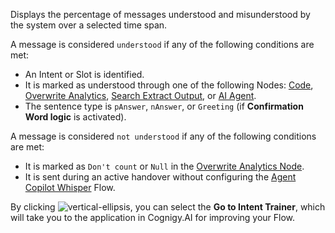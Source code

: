 Displays the percentage of messages understood and misunderstood by the system over a selected time span.

A message is considered `understood` if any of the following conditions are met:

- An Intent or Slot is identified.
- It is marked as understood through one of the following Nodes: [Code](https://docs.cognigy.com/ai/build/node-reference/basic/code/analytics-data/), [Overwrite Analytics](https://docs.cognigy.com/ai/build/node-reference/analytics/overwrite-analytics/), [Search Extract Output](https://docs.cognigy.com/ai/build/node-reference/other-nodes/search-extract-output/), or [AI Agent](https://docs.cognigy.com/ai/build/node-reference/ai/ai-agent/).
- The sentence type is `pAnswer`, `nAnswer`, or `Greeting` (if **Confirmation Word logic** is activated).

A message is considered `not understood` if any of the following conditions are met:

- It is marked as `Don't count` or `Null` in the [Overwrite Analytics Node](https://docs.cognigy.com/ai/build/node-reference/analytics/overwrite-analytics/).
- It is sent during an active handover without configuring the [Agent Copilot Whisper](https://docs.cognigy.com/live-agent/assistants/ai-copilot-whisper/) Flow.

By clicking ![vertical-ellipsis](https://docs.cognigy.com/_assets/icons/vertical-ellipsis.svg),
you can select the **Go to Intent Trainer**,
which will take you to the application in Cognigy.AI for improving your Flow.